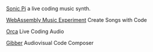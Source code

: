 
[Sonic Pi](https://sonic-pi.net/)
a live coding music synth.

[WebAssembly Music Experiment](https://petersalomonsen.com/webassemblymusic/livecodev2/)
Create Songs with Code

[Orca](https://hundredrabbits.itch.io/orca)
Live Coding Audio

[Gibber](https://gibber.cc/)
Audiovisual Code Composer
